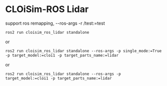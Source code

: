 # CLOiSim-ROS Lidar

support ros remapping, --ros-args -r /test:=test

```shell
ros2 run cloisim_ros_lidar standalone
```

or

```shell
ros2 run cloisim_ros_lidar standalone --ros-args -p single_mode:=True -p target_model:=cloi1 -p target_parts_name:=lidar
```

or

```shell
ros2 run cloisim_ros_lidar standalone --ros-args -p target_model:=cloi1 -p target_parts_name:=lidar
```
